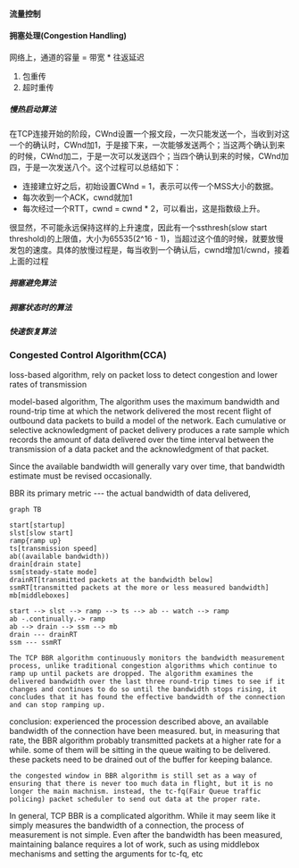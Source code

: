
#### 流量控制


#### 拥塞处理(Congestion Handling)
网络上，通道的容量 = 带宽 * 往返延迟

1. 包重传
2. 超时重传

##### 慢热启动算法
在TCP连接开始的阶段，CWnd设置一个报文段，一次只能发送一个，当收到对这一个的确认时，CWnd加1，于是接下来，一次能够发送两个；当这两个确认到来的时候，CWnd加二，于是一次可以发送四个；当四个确认到来的时候，CWnd加四，于是一次发送八个。这个过程可以总结如下：
  * 连接建立好之后，初始设置CWnd = 1，表示可以传一个MSS大小的数据。
  * 每次收到一个ACK，cwnd就加1
  * 每次经过一个RTT，cwnd = cwnd * 2，可以看出，这是指数级上升。

很显然，不可能永远保持这样的上升速度，因此有一个ssthresh(slow start threshold)的上限值，大小为65535(2^16 - 1)，当超过这个值的时候，就要放慢发包的速度。具体的放慢过程是，每当收到一个确认后，cwnd增加1/cwnd，接着上面的过程

##### 拥塞避免算法
##### 拥塞状态时的算法
##### 快速恢复算法

####


### Congested Control Algorithm(CCA)

loss-based algorithm, rely on packet loss to detect congestion and lower rates of transmission

model-based algorithm,  The algorithm uses the maximum bandwidth and round-trip time at which the network delivered the most recent flight of outbound data packets to build a model of the network. Each cumulative or selective acknowledgment of packet delivery produces a rate sample which records the amount of data delivered over the time interval between the transmission of a data packet and the acknowledgment of that packet.


Since the available bandwidth will generally vary over time, that bandwidth estimate must be revised occasionally.

BBR
its primary metric --- the actual bandwidth of data delivered, 

```mermaid
graph TB

start[startup]
slst[slow start]
ramp{ramp up}
ts[transmission speed]
ab((available bandwidth))
drain[drain state]
ssm[steady-state mode]
drainRT[transmitted packets at the bandwidth below]
ssmRT[transmitted packets at the more or less measured bandwidth]
mb[middleboxes]

start --> slst --> ramp --> ts --> ab -- watch --> ramp
ab -.continually.-> ramp
ab --> drain --> ssm --> mb
drain --- drainRT
ssm --- ssmRT

```
    The TCP BBR algorithm continuously monitors the bandwidth measurement process, unlike traditional congestion algorithms which continue to ramp up until packets are dropped. The algorithm examines the delivered bandwidth over the last three round-trip times to see if it changes and continues to do so until the bandwidth stops rising, it concludes that it has found the effective bandwidth of the connection and can stop ramping up. 

conclusion: experienced the procession described above, an available bandwidth of the connection have been measured. but, in measuring that rate, the BBR algorithm probably transmitted packets at a higher rate for a while. some of them will be sitting in the queue waiting to be delivered. these packets need to be drained out of the buffer for keeping balance.

    the congested window in BBR algorithm is still set as a way of ensuring that there is never too much data in flight, but it is no longer the main machnism. instead, the tc-fq(Fair Queue traffic policing) packet scheduler to send out data at the proper rate. 

In general, TCP BBR is a complicated algorithm. While it may seem like it simply measures the bandwidth of a connection, the process of measurement is not simple. Even after the bandwidth has been measured, maintaining balance requires a lot of work, such as using middlebox mechanisms and setting the arguments for tc-fq, etc
